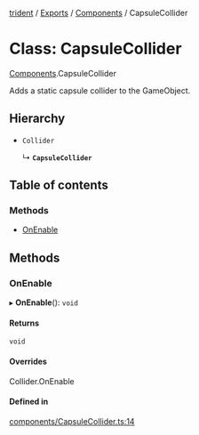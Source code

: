 [trident](../README.md) / [Exports](../modules.md) / [Components](../modules/Components.md) / CapsuleCollider

# Class: CapsuleCollider

[Components](../modules/Components.md).CapsuleCollider

Adds a static capsule collider to the GameObject.

## Hierarchy

- `Collider`

  ↳ **`CapsuleCollider`**

## Table of contents

### Methods

- [OnEnable](Components.CapsuleCollider.md#onenable)

## Methods

### OnEnable

▸ **OnEnable**(): `void`

#### Returns

`void`

#### Overrides

Collider.OnEnable

#### Defined in

[components/CapsuleCollider.ts:14](https://github.com/AIFanatic/Trident/blob/c17be51/src/components/CapsuleCollider.ts#L14)
